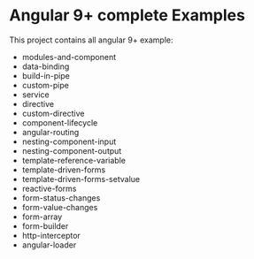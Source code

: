 # Angular 9+ complete Examples
This project contains all angular 9+ example:
  * modules-and-component
  * data-binding
  * build-in-pipe
  * custom-pipe
  * service
  * directive
  * custom-directive
  * component-lifecycle
  * angular-routing
  * nesting-component-input
  * nesting-component-output
  * template-reference-variable
  * template-driven-forms
  * template-driven-forms-setvalue
  * reactive-forms
  * form-status-changes
  * form-value-changes
  * form-array
  * form-builder
  * http-interceptor
  * angular-loader
